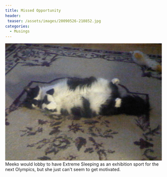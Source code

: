 ```yaml
---
title: Missed Opportunity
header:
 teaser: /assets/images/20090526-210852.jpg
categories:
  - Musings
---
```

<img src="/assets/images/20090526-210852.jpg">Meeko would lobby to have Extreme Sleeping as an exhibition sport for the next Olympics, but she just can't seem to get motivated.